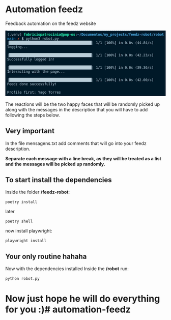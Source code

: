 # Automation feedz
Feedback automation on the feedz website

<p align="center">
  <img src="doc/print.jpeg" />
</p>

The reactions will be the two happy faces that will be randomly picked up along with the messages in the description that you will have to add following the steps below.

## Very important
In the file mensagens.txt add comments that will go into your feedz description.

**Separate each message with a line break, as they will be treated as a list and the messages will be picked up randomly.**

## To start install the dependencies
Inside the folder **/feedz-robot**:
```
poetry install
```
later
```
poetry shell
```
now install playwright:
```
playwright install
```

## Your only routine hahaha
Now with the dependencies installed
Inside the **/robot** run:
```
python robot.py
```

# Now just hope he will do everything for you :)# automation-feedz

